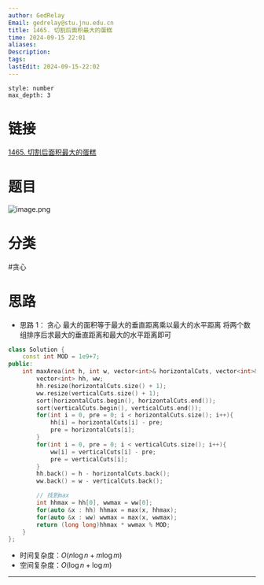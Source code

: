 ```yaml
---
author: GedRelay
Email: gedrelay@stu.jnu.edu.cn
title: 1465. 切割后面积最大的蛋糕
time: 2024-09-15 22:01
aliases: 
Description: 
tags: 
lastEdit: 2024-09-15-22:02
---
```


```toc
style: number
max_depth: 3
```

# 链接
[1465. 切割后面积最大的蛋糕](https://leetcode.cn/problems/maximum-area-of-a-piece-of-cake-after-horizontal-and-vertical-cuts/) 

# 题目
![image.png](https://ged-pic-bed.oss-cn-guangzhou.aliyuncs.com/img/202409152201661.png)


# 分类
#贪心 

# 思路
- 思路 1：
贪心
最大的面积等于最大的垂直距离乘以最大的水平距离
将两个数组排序后求最大的垂直距离和最大的水平距离即可


```cpp
class Solution {
    const int MOD = 1e9+7;
public:
    int maxArea(int h, int w, vector<int>& horizontalCuts, vector<int>& verticalCuts) {
        vector<int> hh, ww;
        hh.resize(horizontalCuts.size() + 1);
        ww.resize(verticalCuts.size() + 1);
        sort(horizontalCuts.begin(), horizontalCuts.end());
        sort(verticalCuts.begin(), verticalCuts.end());
        for(int i = 0, pre = 0; i < horizontalCuts.size(); i++){
            hh[i] = horizontalCuts[i] - pre;
            pre = horizontalCuts[i];
        }
        for(int i = 0, pre = 0; i < verticalCuts.size(); i++){
            ww[i] = verticalCuts[i] - pre;
            pre = verticalCuts[i];
        }
        hh.back() = h - horizontalCuts.back();
        ww.back() = w - verticalCuts.back();

        // 找到max
        int hhmax = hh[0], wwmax = ww[0];
        for(auto &x : hh) hhmax = max(x, hhmax);
        for(auto &x : ww) wwmax = max(x, wwmax);
        return (long long)hhmax * wwmax % MOD;
    }
};
```


- 时间复杂度：${O\left( n\log n +m\log m\right)  }$ 
- 空间复杂度：${O\left( \log n+\log m \right)  }$ 


---

